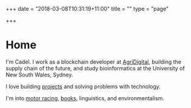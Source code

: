 +++
date = "2018-03-08T10:31:19+11:00"
title = ""
type = "page"

+++
# Home

I'm Cadel. I work as a blockchain developer at [AgriDigital](http://agridigital.io), building the supply chain of the future, and study bioinformatics at the University of New South Wales, Sydney.

I love building [projects](/projects) and solving problems with technology.

I'm into [motor racing](/racing), [books](/books), linguistics, and environmentalism.